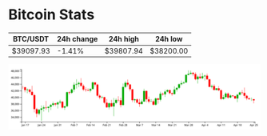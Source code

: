 # Bitcoin Stats

BTC/USDT|24h change|24h high|24h low|
|---|---|---|---|
|$39097.93|-1.41%|$39807.94|$38200.00|

<img src="./chart.svg">
